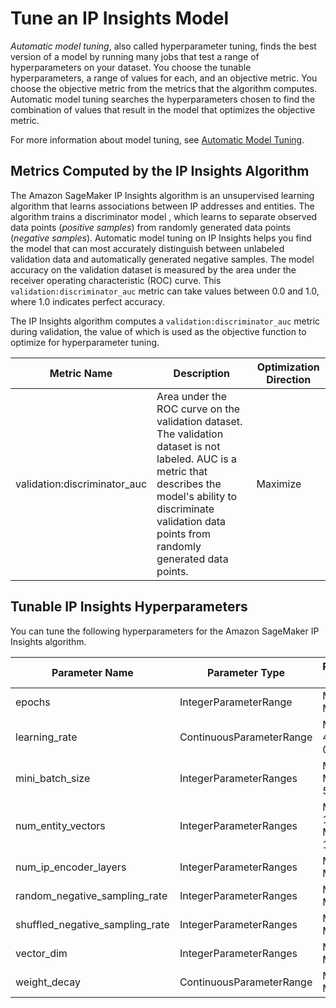 # Tune an IP Insights Model<a name="ip-insights-tuning"></a>

*Automatic model tuning*, also called hyperparameter tuning, finds the best version of a model by running many jobs that test a range of hyperparameters on your dataset\. You choose the tunable hyperparameters, a range of values for each, and an objective metric\. You choose the objective metric from the metrics that the algorithm computes\. Automatic model tuning searches the hyperparameters chosen to find the combination of values that result in the model that optimizes the objective metric\.

For more information about model tuning, see [Automatic Model Tuning](automatic-model-tuning.md)\.

## Metrics Computed by the IP Insights Algorithm<a name="ip-insights-metrics"></a>

The Amazon SageMaker IP Insights algorithm is an unsupervised learning algorithm that learns associations between IP addresses and entities\. The algorithm trains a discriminator model , which learns to separate observed data points \(*positive samples*\) from randomly generated data points \(*negative samples*\)\. Automatic model tuning on IP Insights helps you find the model that can most accurately distinguish between unlabeled validation data and automatically generated negative samples\. The model accuracy on the validation dataset is measured by the area under the receiver operating characteristic \(ROC\) curve\. This `validation:discriminator_auc` metric can take values between 0\.0 and 1\.0, where 1\.0 indicates perfect accuracy\.

The IP Insights algorithm computes a `validation:discriminator_auc` metric during validation, the value of which is used as the objective function to optimize for hyperparameter tuning\.


| Metric Name | Description | Optimization Direction | 
| --- | --- | --- | 
| validation:discriminator\_auc |  Area under the ROC curve on the validation dataset\. The validation dataset is not labeled\. AUC is a metric that describes the model's ability to discriminate validation data points from randomly generated data points\.  |  Maximize  | 

## Tunable IP Insights Hyperparameters<a name="ip-insights-tunable-hyperparameters"></a>

You can tune the following hyperparameters for the Amazon SageMaker IP Insights algorithm\. 


| Parameter Name | Parameter Type | Recommended Ranges | 
| --- | --- | --- | 
| epochs |  IntegerParameterRange  |  MinValue: 1, MaxValue: 100  | 
| learning\_rate |  ContinuousParameterRange  |  MinValue: 1e\-4, MaxValue: 0\.1  | 
| mini\_batch\_size |  IntegerParameterRanges  |  MinValue: 100, MaxValue: 50000  | 
| num\_entity\_vectors |  IntegerParameterRanges  |  MinValue: 10000, MaxValue: 1000000  | 
| num\_ip\_encoder\_layers |  IntegerParameterRanges  |  MinValue: 1, MaxValue: 10  | 
| random\_negative\_sampling\_rate |  IntegerParameterRanges  |  MinValue: 0, MaxValue: 10  | 
| shuffled\_negative\_sampling\_rate |  IntegerParameterRanges  |  MinValue: 0, MaxValue: 10  | 
| vector\_dim |  IntegerParameterRanges  |  MinValue: 8, MaxValue: 256  | 
| weight\_decay |  ContinuousParameterRange  |  MinValue: 0\.0, MaxValue: 1\.0  | 